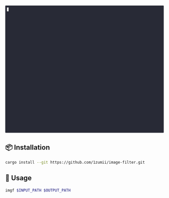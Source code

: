 ![](./docs/assets/demo.gif)

## 📦 Installation
```sh
cargo install --git https://github.com/1zumii/image-filter.git
```

## 🔧 Usage
```sh
imgf $INPUT_PATH $OUTPUT_PATH
```
